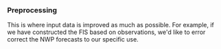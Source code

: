 ### Preprocessing
This is where input data is improved as much as possible. For example, if we have constructed the FIS based on observations, we'd like to error correct the NWP forecasts to our specific use.